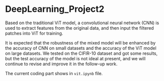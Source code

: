 # DeepLearning_Project2

Based on the traditional ViT model, a convolutional neural network (CNN) is used to extract features from the original data, and then input the filtered patches into ViT for training. 

It is expected that the robustness of the mixed model will be enhanced by the accuracy of CNN on small datasets and the accuracy of the ViT model on large datasets. We tested on the CIFIR-10 dataset and got some results, but the test accuracy of the model is not ideal at present, and we will continue to revise and improve it in the follow-up work.

The current coding part shows in `vit.ipynb` file.
